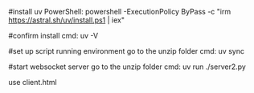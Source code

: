 #install uv
PowerShell:
powershell -ExecutionPolicy ByPass -c "irm https://astral.sh/uv/install.ps1 | iex"

#confirm install
cmd:
uv -V

#set up script running environment
go to the unzip folder
cmd:
uv sync

#start websocket server
go to the unzip folder
cmd:
uv run ./server2.py

use client.html